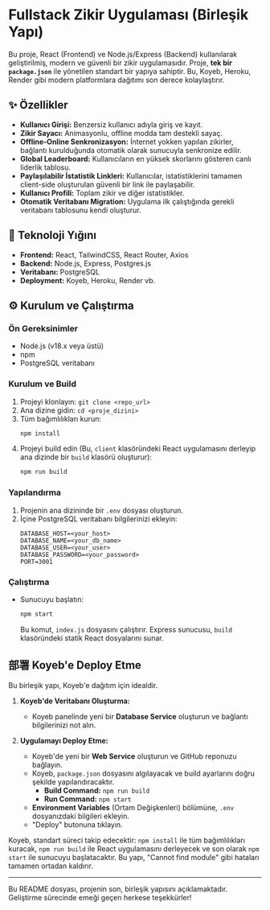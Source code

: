 # Fullstack Zikir Uygulaması (Birleşik Yapı)

Bu proje, React (Frontend) ve Node.js/Express (Backend) kullanılarak geliştirilmiş, modern ve güvenli bir zikir uygulamasıdır. Proje, **tek bir `package.json`** ile yönetilen standart bir yapıya sahiptir. Bu, Koyeb, Heroku, Render gibi modern platformlara dağıtımı son derece kolaylaştırır.

## ✨ Özellikler

- **Kullanıcı Girişi:** Benzersiz kullanıcı adıyla giriş ve kayıt.
- **Zikir Sayacı:** Animasyonlu, offline modda tam destekli sayaç.
- **Offline-Online Senkronizasyon:** İnternet yokken yapılan zikirler, bağlantı kurulduğunda otomatik olarak sunucuyla senkronize edilir.
- **Global Leaderboard:** Kullanıcıların en yüksek skorlarını gösteren canlı liderlik tablosu.
- **Paylaşılabilir İstatistik Linkleri:** Kullanıcılar, istatistiklerini tamamen client-side oluşturulan güvenli bir link ile paylaşabilir.
- **Kullanıcı Profili:** Toplam zikir ve diğer istatistikler.
- **Otomatik Veritabanı Migration:** Uygulama ilk çalıştığında gerekli veritabanı tablosunu kendi oluşturur.

## 🚀 Teknoloji Yığını

- **Frontend:** React, TailwindCSS, React Router, Axios
- **Backend:** Node.js, Express, Postgres.js
- **Veritabanı:** PostgreSQL
- **Deployment:** Koyeb, Heroku, Render vb.

## ⚙️ Kurulum ve Çalıştırma

### Ön Gereksinimler
- Node.js (v18.x veya üstü)
- npm
- PostgreSQL veritabanı

### Kurulum ve Build
1. Projeyi klonlayın: `git clone <repo_url>`
2. Ana dizine gidin: `cd <proje_dizini>`
3. Tüm bağımlılıkları kurun:
   ```bash
   npm install
   ```
4. Projeyi build edin (Bu, `client` klasöründeki React uygulamasını derleyip ana dizinde bir `build` klasörü oluşturur):
   ```bash
   npm run build
   ```

### Yapılandırma
1. Projenin ana dizininde bir `.env` dosyası oluşturun.
2. İçine PostgreSQL veritabanı bilgilerinizi ekleyin:
   ```
   DATABASE_HOST=<your_host>
   DATABASE_NAME=<your_db_name>
   DATABASE_USER=<your_user>
   DATABASE_PASSWORD=<your_password>
   PORT=3001
   ```

### Çalıştırma
- Sunucuyu başlatın:
  ```bash
  npm start
  ```
  Bu komut, `index.js` dosyasını çalıştırır. Express sunucusu, `build` klasöründeki statik React dosyalarını sunar.

## 部署 Koyeb'e Deploy Etme

Bu birleşik yapı, Koyeb'e dağıtım için idealdir.

1. **Koyeb'de Veritabanı Oluşturma:**
   - Koyeb panelinde yeni bir **Database Service** oluşturun ve bağlantı bilgilerinizi not alın.

2. **Uygulamayı Deploy Etme:**
   - Koyeb'de yeni bir **Web Service** oluşturun ve GitHub reponuzu bağlayın.
   - Koyeb, `package.json` dosyasını algılayacak ve build ayarlarını doğru şekilde yapılandıracaktır.
     - **Build Command:** `npm run build`
     - **Run Command:** `npm start`
   - **Environment Variables** (Ortam Değişkenleri) bölümüne, `.env` dosyanızdaki bilgileri ekleyin.
   - "Deploy" butonuna tıklayın.

Koyeb, standart süreci takip edecektir: `npm install` ile tüm bağımlılıkları kuracak, `npm run build` ile React uygulamasını derleyecek ve son olarak `npm start` ile sunucuyu başlatacaktır. Bu yapı, "Cannot find module" gibi hataları tamamen ortadan kaldırır.

---

Bu README dosyası, projenin son, birleşik yapısını açıklamaktadır. Geliştirme sürecinde emeği geçen herkese teşekkürler!
